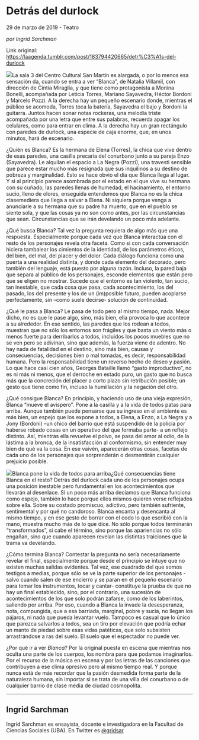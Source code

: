 # Detrás del durlock



29 de marzo de 2019 - Teatro

_por Ingrid Sarchman_

Link original: https://laagenda.tumblr.com/post/183794420665/detr%C3%A1s-del-durlock

![](https://64.media.tumblr.com/36c6f95e0ab723f269ed8c0a2a796ad9/68a6d51a5b37b6a1-12/s500x750/3bd96bf63953380350c95c21c0e6918c7c3cdf23.jpg)La sala 3 del Centro Cultural San Martín es alargada, o por lo menos esa sensación da, cuando se entra a ver “Blanca”, de Natalia Villamil, con dirección de Cintia Miraglia, y que tiene como protagonista a Monina Bonelli, acompañada por Leticia Torres, Mariano Sayavedra, Héctor Bordoni y Marcelo Pozzi. A la derecha hay un pequeño escenario donde, mientras el público se acomoda, Torres toca la batería, Sayavedra el bajo y Bordoni la guitarra. Juntos hacen sonar notas rockeras, una melodía triste acompañada por una letra que entre sus palabras, recuerda apagar los celulares, como para entrar en clima. A la derecha hay un gran rectángulo con paredes de durlock, una especie de caja enorme, que, en unos minutos, hará de escenario.


¿Quién es Blanca? Es la hermana de Elena (Torres), la chica que vive dentro de esas paredes, una casilla precaria del conurbano junto a su pareja Enzo (Sayavedra). Le alquilan el espacio a La Negra (Pozzi), una travesti sensible que parece estar mucho más resignada que sus inquilinos a su destino de pobreza y marginalidad. Esto se hace obvio el día que Blanca llega al lugar. Y si al principio parece asombrada por el estado en el que vive su hermana con su cuñado, las paredes llenas de humedad, el hacinamiento, el entorno sucio, lleno de olores, enseguida entendemos que Blanca no es la chica clasemediera que llega a salvar a Elena. Ni siquiera porque venga a anunciarle a su hermana que su padre ha muerto, que en el pueblo se siente sola, y que las cosas ya no son como antes, por las circunstancias que sean. Circunstancias que se irán develando un poco más adelante.


¿Qué busca Blanca? Tal vez la pregunta requiera de algo más que una respuesta. Especialmente porque cada vez que Blanca interactúa con el resto de los personajes revela otra faceta. Como si con cada conversación hiciera tambalear los cimientos de la identidad, de los parámetros éticos, del bien, del mal, del placer y del dolor. Cada diálogo funciona como una puerta a una realidad distinta, y donde cada elemento del decorado, pero también del lenguaje, está puesto por alguna razón. Incluso, la pared baja que separa al público de los personajes, esconde elementos que están pero que se eligen no mostrar. Sucede que el entorno es tan violento, tan sucio, tan inestable, que cada cosa que pasa, cada acontecimiento, los del pasado, los del presente y los de un (im)posible futuro, pueden acoplarse perfectamente, sin –como suele decirse- solución de continuidad. 


¿Qué le pasa a Blanca? Le pasa de todo pero al mismo tiempo, nada. Mejor dicho, no es que le pase algo, sino, más bien, ella provoca lo que acontece a su alrededor. En ese sentido, las paredes que los rodean a todos, muestran que no sólo los entornos son frágiles y que basta un viento más o menos fuerte para derribarlos a todos, incluidos los pocos muebles que no se ven pero se adivinan, sino que además, la fuerza viene de adentro. No hay nada de fatalidad en el destino, sino más bien, causas y consecuencias, decisiones bien o mal tomadas, es decir, responsabilidad humana. Pero la responsabilidad tiene un reverso hecho de deseo y pasión. Lo que hace casi cien años, Georges Bataille llamó “gasto improductivo”, no es ni más ni menos, que el derroche en estado puro, un gasto que no busca más que la concreción del placer a corto plazo sin retribución posible; un gesto que tiene como fin, incluso la humillación y la negación del otro. 


¿Qué consigue Blanca? En principio, y haciendo uso de una vieja expresión, Blanca “mueve el avispero”. Pone a la casilla y a la vida de todos patas para arriba. Aunque también puede pensarse que su ingreso en el ambiente es más bien, un espejo que los expone a todos, a Elena, a Enzo, a La Negra y a Jony (Bordoni) –un chico del barrio que está suspendido de la policía por haberse robado cosas en un operativo del que formaba parte- a un reflejo distinto. Así, mientras ella revuelve el polvo, se pasa del amor al odio, de la lástima a la bronca, de la insatisfacción al conformismo, sin entender muy bien de qué va la cosa. En ese vaivén, aparecerán otras cosas, facetas de cada uno de los personajes que sorprenderán o desmentirán cualquier prejuicio posible.


![](https://64.media.tumblr.com/36c6f95e0ab723f269ed8c0a2a796ad9/68a6d51a5b37b6a1-12/s500x750/3bd96bf63953380350c95c21c0e6918c7c3cdf23.jpg)Blanca pone la vida de todos para arriba¿Qué consecuencias tiene Blanca en el resto? Detrás del durlock cada uno de los personajes ocupa una posición inestable pero fundamental en los acontecimientos que llevarán al desenlace. Si un poco más arriba decíamos que Blanca funciona como espejo, también lo hace porque ellos mismos quieren verse reflejados sobre ella. Sobre su costado promiscuo, adictivo, pero también sufriente, sentimental y por qué no candoroso. Blanca encanta y desencanta al mismo tiempo, y en ese gesto de borrar con el codo lo que escribió con la mano, muestra mucho más de lo que dice. No sólo porque todos terminarán “transformados”, si cabe el término, sino porque las apariencias no sólo engañan, sino que cuando aparecen revelan las distintas traiciones que la trama va develando.


¿Cómo termina Blanca? Contestar la pregunta no sería necesariamente revelar el final, especialmente porque desde el principio se intuye que no existen muchas salidas evidentes. Tal vez, ese cuadrado del que somos testigos a medias, porque sólo se ve la parte superior de los personajes - salvo cuando salen de ese encierro y se paran en el pequeño escenario para tomar los instrumentos, tocar y cantar- constituye la prueba de que no hay un final establecido, sino, por el contrario, una sucesión de acontecimientos de los que solo podrán zafarse, como de los laberintos, saliendo por arriba. Por eso, cuando a Blanca la invade la desesperanza, nota, compungida, que a esa barriada, marginal, pobre y sucia, no llegan los pájaros, ni nada que pueda levantar vuelo. Tampoco es casual que lo único que parezca salvarlos a todos, sea un tiro por elevación que podría echar un manto de piedad sobre esas vidas patéticas, que solo subsisten arrastrándose a ras del suelo. El suelo que el espectador no puede ver.


¿Por qué ir a ver *Blanca*? Por la original puesta en escena que mientras nos oculta una parte de los cuerpos, los nombra para que podamos imaginarlos. Por el recurso de la música en escena y por las letras de las canciones que contribuyen a ese clima opresivo pero al mismo tiempo real. Y porque nunca está de más recordar que la pasión desmedida forma parte de la naturaleza humana, sin importar si se trata de una villa del conurbano o de cualquier barrio de clase media de ciudad cosmopolita.




---

Ingrid Sarchman
---------------

Ingrid Sarchman es ensayista, docente e investigadora en la Facultad de Ciencias Sociales (UBA). En Twitter es [@gridsar](https://twitter.com/gridsar) 

